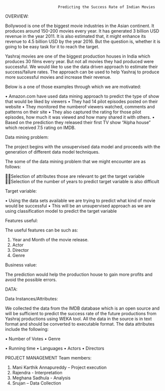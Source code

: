 

                            Predicting the Success Rate of Indian Movies

OVERVIEW:

Bollywood is one of the biggest movie industries in the Asian continent. It produces around 150-200 movies every year. It has generated 3 billion USD revenue in the year 2011. It is also estimated that, it might enhance its revenue to 4.5 billion USD by the year 2016. But the question is, whether it is going to be easy task for it to reach the target. 

Yashraj movies are one of the biggest production houses in India which produces 30 films every year. But not all movies they had produced were successful. We would like to use the data driven approach to estimate their success/failure rates. The approach can be used to help Yashraj to produce more successful movies and increase their revenue. 

Below is a one of those examples through which we are motivated:

• Amazon.com have used data mining approach to predict the type of show that would be liked by viewers 
• They had 14 pilot episodes posted on their website 
• They monitored the numberof viewers watched, comments and patterns on their site 
• They also captured the rating for those pilot episodes, how much it was viewed and how many shared it with others.
• Based on the prediction they released their first TV show “Alpha house” which received 7.5 rating on IMDB. 

Data mining problem: 

The project begins with the unsupervised data model and proceeds with the generation of different data model techniques. 

The some of the data mining problem that we might encounter are as follows:

Selection of attributes those are relevant to get the target variable 
Selection of the number of years to predict target variable is also difficult 




Target variable: 

• Using the data sets available we are trying to predict what kind of movie would be successful 
• This will be an unsupervised approach as we are using classification model to predict the target variable 

Features useful: 

The useful features can be such as: 

1. Year and Month of the movie release. 
2. Actor 
3. Director 
4. Genre 

Business value: 

The prediction would help the production house to gain more profits and avoid the possible errors.

DATA:

Data Instances/Attributes: 

We collected the data from the IMDB database which is an open source and will be sufficient to predict the success rate of the future productions from Yashraj productions using WEKA tool. All the data in the source is in text format and should be converted to executable format. The data attributes include the following: 

• Number of Votes 
• Genre 

• Running time 
• Languages 
• Actors 
• Directors 


PROJECT MANAGEMENT
Team members:
1.	Mani Karthik Annapureddy – Project execution
2.	Rajendra - Interpretation
3.	Meghana Sadhula - Analysis
4.	Srujan – Data Collection




